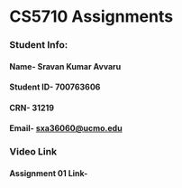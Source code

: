 # CS5710 Assignments
 ### Student Info:
  #### Name- Sravan Kumar Avvaru
  #### Student ID- 700763606
  #### CRN- 31219
  #### Email- sxa36060@ucmo.edu
 
 ### Video Link
 #### Assignment 01 Link-  
 

 
